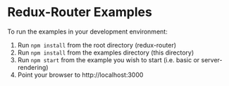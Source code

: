 Redux-Router Examples
======

To run the examples in your development environment:

1. Run `npm install` from the root directory (redux-router)
2. Run `npm install` from the examples directory (this directory)
3. Run `npm start` from the example you wish to start (i.e. basic or server-rendering)
4. Point your browser to http://localhost:3000
